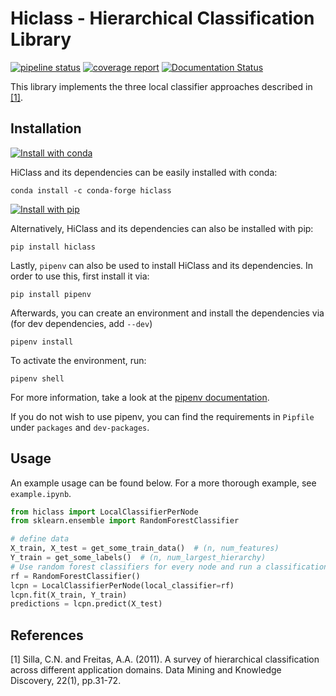 # Hiclass - Hierarchical Classification Library

[![pipeline status](https://gitlab.com/dacs-hpi/hiclass/badges/master/pipeline.svg)](https://gitlab.com/dacs-hpi/hiclass/-/commits/master) [![coverage report](https://gitlab.com/dacs-hpi/hiclass/badges/master/coverage.svg)](https://gitlab.com/dacs-hpi/hiclass/-/commits/master) [![Documentation Status](https://readthedocs.org/projects/hiclass/badge/?version=latest)](https://hiclass.readthedocs.io/en/latest/?badge=latest)

This library implements the three local classifier approaches described in [[1]](#1).

## Installation

[![Install with conda](https://anaconda.org/conda-forge/hiclass/badges/installer/conda.svg)](https://anaconda.org/conda-forge/hiclass)

HiClass and its dependencies can be easily installed with conda:

```shell
conda install -c conda-forge hiclass
```

[![Install with pip](https://badge.fury.io/py/hiclass.svg)](https://pypi.org/project/hiclass/)

Alternatively, HiClass and its dependencies can also be installed with pip:

```shell
pip install hiclass
```

Lastly, `pipenv` can also be used to install HiClass and its dependencies. In order to use this, first install it via:
```shell
pip install pipenv
```
Afterwards, you can create an environment and install the dependencies via (for dev dependencies, add `--dev`)
```shell
pipenv install
```
To activate the environment, run:
```shell
pipenv shell
```
For more information, take a look at the [pipenv documentation](https://pipenv.pypa.io/en/latest/).

If you do not wish to use pipenv, you can find the requirements in `Pipfile` under `packages` and `dev-packages`.

## Usage

An example usage can be found below. For a more thorough example, see `example.ipynb`.

```python
from hiclass import LocalClassifierPerNode
from sklearn.ensemble import RandomForestClassifier

# define data
X_train, X_test = get_some_train_data()  # (n, num_features)
Y_train = get_some_labels()  # (n, num_largest_hierarchy)
# Use random forest classifiers for every node and run a classification
rf = RandomForestClassifier()
lcpn = LocalClassifierPerNode(local_classifier=rf)
lcpn.fit(X_train, Y_train)
predictions = lcpn.predict(X_test)
```

## References
<a id="1">[1]</a> 
Silla, C.N. and Freitas, A.A. (2011).
A survey of hierarchical classification across different application domains.
Data Mining and Knowledge Discovery, 22(1), pp.31-72.
